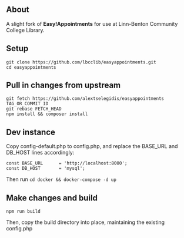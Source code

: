 ## About

A slight fork of **Easy!Appointments** for use at Linn-Benton Community College Library.

## Setup

    git clone https://github.com/lbcclib/easyappointments.git
    cd easyappointments

## Pull in changes from upstream

    git fetch https://github.com/alextselegidis/easyappointments TAG_OR_COMMIT_ID
    git rebase FETCH_HEAD
    npm install && composer install


## Dev instance

Copy config-default.php to config.php, and replace the BASE_URL and DB_HOST lines accordingly:

    const BASE_URL      = 'http://localhost:8000';
    const DB_HOST       = 'mysql';


Then run `cd docker && docker-compose -d up`

## Make changes and build

    npm run build

Then, copy the build directory into place, maintaining the existing config.php


